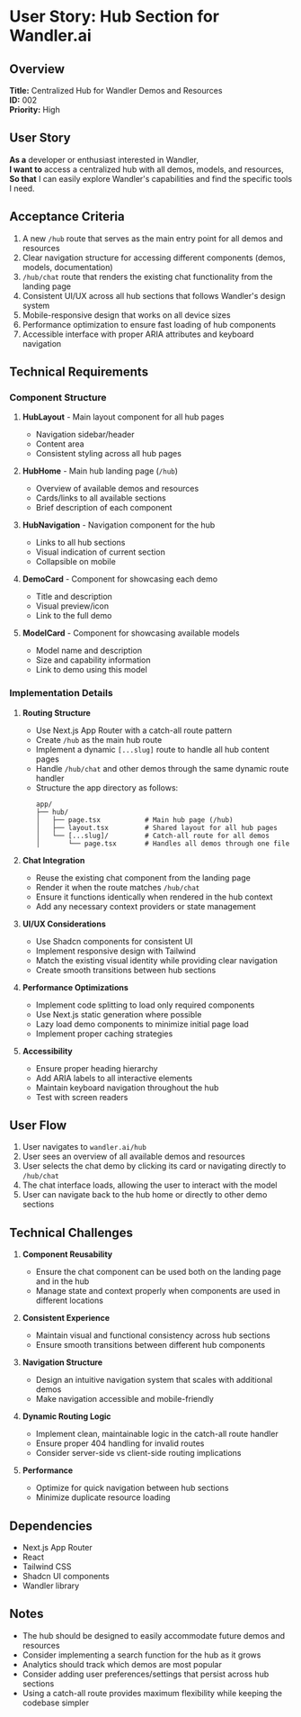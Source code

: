 # User Story: Hub Section for Wandler.ai

## Overview

**Title:** Centralized Hub for Wandler Demos and Resources  
**ID:** 002  
**Priority:** High

## User Story

**As a** developer or enthusiast interested in Wandler,  
**I want to** access a centralized hub with all demos, models, and resources,  
**So that** I can easily explore Wandler's capabilities and find the specific tools I need.

## Acceptance Criteria

1. A new `/hub` route that serves as the main entry point for all demos and resources
2. Clear navigation structure for accessing different components (demos, models, documentation)
3. `/hub/chat` route that renders the existing chat functionality from the landing page
4. Consistent UI/UX across all hub sections that follows Wandler's design system
5. Mobile-responsive design that works on all device sizes
6. Performance optimization to ensure fast loading of hub components
7. Accessible interface with proper ARIA attributes and keyboard navigation

## Technical Requirements

### Component Structure

1. **HubLayout** - Main layout component for all hub pages

   - Navigation sidebar/header
   - Content area
   - Consistent styling across all hub pages

2. **HubHome** - Main hub landing page (`/hub`)

   - Overview of available demos and resources
   - Cards/links to all available sections
   - Brief description of each component

3. **HubNavigation** - Navigation component for the hub

   - Links to all hub sections
   - Visual indication of current section
   - Collapsible on mobile

4. **DemoCard** - Component for showcasing each demo

   - Title and description
   - Visual preview/icon
   - Link to the full demo

5. **ModelCard** - Component for showcasing available models
   - Model name and description
   - Size and capability information
   - Link to demo using this model

### Implementation Details

1. **Routing Structure**

   - Use Next.js App Router with a catch-all route pattern
   - Create `/hub` as the main hub route
   - Implement a dynamic `[...slug]` route to handle all hub content pages
   - Handle `/hub/chat` and other demos through the same dynamic route handler
   - Structure the app directory as follows:
     ```
     app/
     ├── hub/
     │   ├── page.tsx           # Main hub page (/hub)
     │   ├── layout.tsx         # Shared layout for all hub pages
     │   └── [...slug]/         # Catch-all route for all demos
     │       └── page.tsx       # Handles all demos through one file
     ```

2. **Chat Integration**

   - Reuse the existing chat component from the landing page
   - Render it when the route matches `/hub/chat`
   - Ensure it functions identically when rendered in the hub context
   - Add any necessary context providers or state management

3. **UI/UX Considerations**

   - Use Shadcn components for consistent UI
   - Implement responsive design with Tailwind
   - Match the existing visual identity while providing clear navigation
   - Create smooth transitions between hub sections

4. **Performance Optimizations**

   - Implement code splitting to load only required components
   - Use Next.js static generation where possible
   - Lazy load demo components to minimize initial page load
   - Implement proper caching strategies

5. **Accessibility**
   - Ensure proper heading hierarchy
   - Add ARIA labels to all interactive elements
   - Maintain keyboard navigation throughout the hub
   - Test with screen readers

## User Flow

1. User navigates to `wandler.ai/hub`
2. User sees an overview of all available demos and resources
3. User selects the chat demo by clicking its card or navigating directly to `/hub/chat`
4. The chat interface loads, allowing the user to interact with the model
5. User can navigate back to the hub home or directly to other demo sections

## Technical Challenges

1. **Component Reusability**

   - Ensure the chat component can be used both on the landing page and in the hub
   - Manage state and context properly when components are used in different locations

2. **Consistent Experience**

   - Maintain visual and functional consistency across hub sections
   - Ensure smooth transitions between different hub components

3. **Navigation Structure**

   - Design an intuitive navigation system that scales with additional demos
   - Make navigation accessible and mobile-friendly

4. **Dynamic Routing Logic**

   - Implement clean, maintainable logic in the catch-all route handler
   - Ensure proper 404 handling for invalid routes
   - Consider server-side vs client-side routing implications

5. **Performance**
   - Optimize for quick navigation between hub sections
   - Minimize duplicate resource loading

## Dependencies

- Next.js App Router
- React
- Tailwind CSS
- Shadcn UI components
- Wandler library

## Notes

- The hub should be designed to easily accommodate future demos and resources
- Consider implementing a search function for the hub as it grows
- Analytics should track which demos are most popular
- Consider adding user preferences/settings that persist across hub sections
- Using a catch-all route provides maximum flexibility while keeping the codebase simpler

